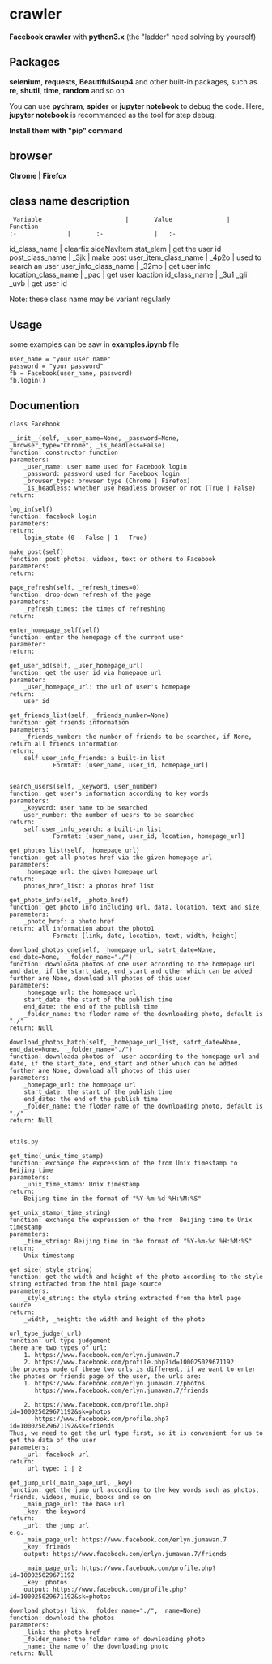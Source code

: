 # crawler
**Facebook crawler** with **python3.x** (the "ladder" need solving by yourself)

## Packages
**selenium**, **requests**, **BeautifulSoup4** and other built-in packages, such as **re**, **shutil**, **time**, **random** and so on <br>

You can use **pychram**, **spider** or **jupyter notebook** to debug the code. Here, **jupyter notebook** is recommanded as the tool for step debug. <br>

**Install them with "pip" command**

## browser
**Chrome | Firefox**

## class name description
     Variable	       		        | 		Value				|	Function
	:-				|		:-				|	:-
   id\_class\_name			|	clearfix sideNavItem stat_elem		|	get the user id
  post\_class\_name			|		\_3jk				|	make post
user\_item\_class\_name			|  		\_4p2o				|	used to search an user
user\_info_class\_name			|		\_32mo				|	get user info
 location\_class\_name			|		\_pac				|	get user loaction
   id\_class\_name			|         \_3u1 \_gli \_uvb			|	get user id

Note: these class name may be variant regularly

## Usage
some examples can be saw in **examples.ipynb** file

	user_name = "your user name"
	password = "your password"
	fb = Facebook(user_name, password)
	fb.login()
	

## Documention
	class Facebook

	__init__(self, _user_name=None, _password=None, _browser_type="Chrome", _is_headless=False)
	function: constructor function
	parameters:
		_user_name: user name used for Facebook login
		_password: password used for Facebook login
		_browser_type: browser type (Chrome | Firefox)
		_is_headless: whether use headless browser or not (True | False)
	return:

	log_in(self)
	function: facebook login
	parameters:
	return:
		login_state (0 - False | 1 - True)

	make_post(self)
	function: post photos, videos, text or others to Facebook
	parameters:
	return:

	page_refresh(self, _refresh_times=0)
	function: drop-down refresh of the page
	parameters:
		_refresh_times: the times of refreshing
	return:

	enter_homepage_self(self)
	function: enter the homepage of the current user
	parameter:
	return:

	get_user_id(self, _user_homepage_url)
	function: get the user id via homepage url
	parameter:
		_user_homepage_url: the url of user's homepage
	return:
		user id

	get_friends_list(self, _friends_number=None)
	function: get friends information
	parameters:
		_friends_number: the number of friends to be searched, if None, return all friends information
	return:
		self.user_info_friends: a built-in list 
				Formtat: [user_name, user_id, homepage_url]
	
	
	search_users(self, _keyword, user_number)
	function: get user's information according to key words
	parameters:
		_keyword: user name to be searched
		user_number: the number of uesrs to be searched
	return:
		self.user_info_search: a built-in list
				Formtat: [user_name, user_id, location, homepage_url]

	get_photos_list(self, _homepage_url)
	function: get all photos href via the given homepage url
	parameters:
		_homepage_url: the given homepage url
	return:
		photos_href_list: a photos href list

	get_photo_info(self, _photo_href)
	function: get photo info including url, data, location, text and size
	parameters:
		_photo_href: a photo href
	return: all information about the photo1
				Format: [link, date, location, text, width, height]

	download_photos_one(self, _homepage_url, satrt_date=None, end_date=None,  _folder_name="./")
	function: downloada photos of one user according to the homepage url and date, if the start_date, end_start and other which can be added further are None, download all photos of this user	
	parameters:
		_homepage_url: the homepage url
		start_date: the start of the publish time
		end_date: the end of the publish time
		_folder_name: the floder name of the downloading photo, default is "./"
	return: Null
	
	download_photos_batch(self, _homepage_url_list, satrt_date=None, end_date=None,  _folder_name="./")
	function: downloada photos of  user according to the homepage url and date, if the start_date, end_start and other which can be added further are None, download all photos of this user	
	parameters:
		_homepage_url: the homepage url
		start_date: the start of the publish time
		end_date: the end of the publish time
		_folder_name: the floder name of the downloading photo, default is "./"
	return: Null

	
	utils.py

	get_time(_unix_time_stamp)
	function: exchange the expression of the from Unix timestamp to Beijing time
	parameters:
		_unix_time_stamp: Unix timestamp
	return:
		Beijing time in the format of "%Y-%m-%d %H:%M:%S"

	get_unix_stamp(_time_string)
	function: exchange the expression of the from  Beijing time to Unix timestamp
	parameters:
		_time_string: Beijing time in the format of "%Y-%m-%d %H:%M:%S" 
	return:
		Unix timestamp

	get_size(_style_string)
	function: get the width and height of the photo according to the style string extracted from the html page source
	parameters:
		_style_string: the style string extracted from the html page source
	return:
		_width, _height: the width and height of the photo	

	url_type_judge(_url)
	function: url type judgement
	there are two types of url:
		1. https://www.facebook.com/erlyn.jumawan.7
        2. https://www.facebook.com/profile.php?id=100025029671192
    the process mode of these two urls is different, if we want to enter the photos or friends page of the user, the urls are:
		1. https://www.facebook.com/erlyn.jumawan.7/photos
		   https://www.facebook.com/erlyn.jumawan.7/friends

		2. https://www.facebook.com/profile.php?id=100025029671192&sk=photos
		   https://www.facebook.com/profile.php?id=100025029671192&sk=friends
	Thus, we need to get the url type first, so it is convenient for us to get the data of the user
	parameters:
		_url: facebook url
	return:
		_url_type: 1 | 2

	get_jump_url(_main_page_url, _key)
	function: get the jump url according to the key words such as photos, friends, videos, music, books and so on
		_main_page_url: the base url
		_key: the keyword
	return:
		_url: the jump url
	e.g.
		_main_page_url: https://www.facebook.com/erlyn.jumawan.7
		_key: friends
		output: https://www.facebook.com/erlyn.jumawan.7/friends

		_main_page_url: https://www.facebook.com/profile.php?id=100025029671192
		_key: photos
		output: https://www.facebook.com/profile.php?id=100025029671192&sk=photos
	
	download_photos(_link, _folder_name="./", _name=None)
	function: download the photos
	parameters:
		_link: the photo href
		_folder_name: the folder name of downloading photo
		_name: the name of the downloading photo
	return: Null

	
